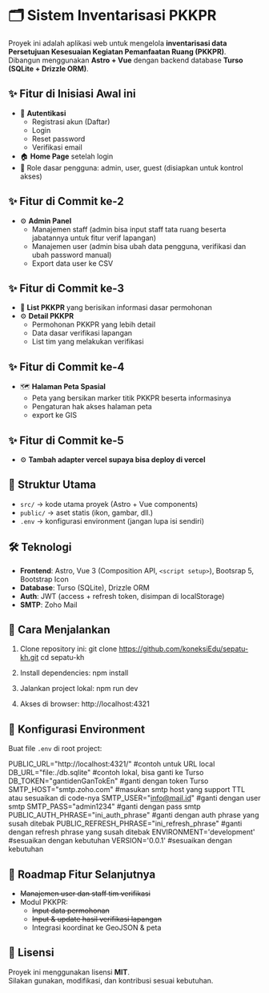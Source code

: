 # 🗂️ Sistem Inventarisasi PKKPR

Proyek ini adalah aplikasi web untuk mengelola **inventarisasi data Persetujuan Kesesuaian Kegiatan Pemanfaatan Ruang (PKKPR)**.  
Dibangun menggunakan **Astro + Vue** dengan backend database **Turso (SQLite + Drizzle ORM)**.  

## ✨ Fitur di Inisiasi Awal ini
- 🔐 **Autentikasi**
  - Registrasi akun (Daftar)
  - Login
  - Reset password
  - Verifikasi email
- 🏠 **Home Page** setelah login
- 🎯 Role dasar pengguna: admin, user, guest (disiapkan untuk kontrol akses)

## ✨ Fitur di Commit ke-2
- ⚙️ **Admin Panel**
  - Manajemen staff (admin bisa input staff tata ruang beserta jabatannya untuk fitur verif lapangan)
  - Manajemen user (admin bisa ubah data pengguna, verifikasi dan ubah password manual)
  - Export data user ke CSV

## ✨ Fitur di Commit ke-3
- 📒 **List PKKPR** yang berisikan informasi dasar permohonan
- ⚙️ **Detail PKKPR**
  - Permohonan PKKPR yang lebih detail
  - Data dasar verifikasi lapangan
  - List tim yang melakukan verifikasi

## ✨ Fitur di Commit ke-4
- 🗺️ **Halaman Peta Spasial**
  - Peta yang bersikan marker titik PKKPR beserta informasinya
  - Pengaturan hak akses halaman peta
  - export ke GIS

## ✨ Fitur di Commit ke-5
- ⚙️ **Tambah adapter vercel supaya bisa deploy di vercel**


## 📂 Struktur Utama
- `src/` → kode utama proyek (Astro + Vue components)
- `public/` → aset statis (ikon, gambar, dll.)
- `.env` → konfigurasi environment (jangan lupa isi sendiri)

## 🛠️ Teknologi
- **Frontend**: Astro, Vue 3 (Composition API, `<script setup>`), Bootsrap 5, Bootstrap Icon
- **Database**: Turso (SQLite), Drizzle ORM
- **Auth**: JWT (access + refresh token, disimpan di localStorage)
- **SMTP**: Zoho Mail

## 🚀 Cara Menjalankan
1. Clone repository ini:
   git clone https://github.com/koneksiEdu/sepatu-kh.git
   cd sepatu-kh

2. Install dependencies:
   npm install

3. Jalankan project lokal:
   npm run dev

4. Akses di browser:
   http://localhost:4321

## 🔑 Konfigurasi Environment
Buat file `.env` di root project:

PUBLIC_URL="http://localhost:4321/" #contoh untuk URL local
DB_URL="file:./db.sqlite" #contoh lokal, bisa ganti ke Turso
DB_TOKEN="gantidenGanTokEn" #ganti dengan token Turso
SMTP_HOST="smtp.zoho.com" #masukan smtp host yang support TTL atau sesuaikan di code-nya
SMTP_USER="info@mail.id" #ganti dengan user smtp
SMTP_PASS="admin1234" #ganti dengan pass smtp
PUBLIC_AUTH_PHRASE="ini_auth_phrase" #ganti dengan auth phrase yang susah ditebak
PUBLIC_REFRESH_PHRASE="ini_refresh_phrase" #ganti dengan refresh phrase yang susah ditebak
ENVIRONMENT='development' #sesuaikan dengan kebutuhan
VERSION='0.0.1' #sesuaikan dengan kebutuhan

## 📌 Roadmap Fitur Selanjutnya
- ~~Manajemen user dan staff tim verifikasi~~
- Modul PKKPR:
  - ~~Input data permohonan~~
  - ~~Input & update hasil verifikasi lapangan~~
  - Integrasi koordinat ke GeoJSON & peta

## 📜 Lisensi
Proyek ini menggunakan lisensi **MIT**.  
Silakan gunakan, modifikasi, dan kontribusi sesuai kebutuhan.